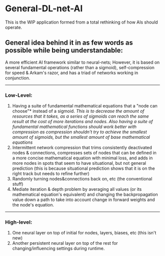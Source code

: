 # General-DL-net-AI
This is the WIP application formed from a total rethinking of how AIs should operate. 

## General idea behind it in as few words as possible while being understandable:
A more efficient AI framework similar to neural-nets; However, it is based on several fundamental operations (rather than a sigmoid), self-compression for speed & Arkam's razor, and has a triad of networks working in conjunction.

<hr>
<h3> Low-Level: </h3>

1. Having a suite of fundamental mathematical equations that a "node can choose"\* instead of a sigmoid. <i>This is to decrease the amount of resources that it takes, as a series of sigmoids can reach the same result at the cost of more iterations and nodes. Also having a suite of fundamental mathematical functions should work better with compression as compression shouldn't try to achieve the smallest amount of sigmoids, but the smallest amount of base mathematical equations</i>
2. Intermittent network compression that trims consistently deactivated nodes & connections, compresses sets of nodes that can be defined in a more concise mathematical equation with minimal loss, and adds in more nodes in spots that seem to have situational, but not general prediction (this is because situational prediction shows that it is on the right track but needs to refine further)
3. Randomly turning nodes&connections back on, etc (the conventional stuff)
4. Mediate iteration & depth problem by averaging all values (or its mathematical equation's equivalent) and changing the backpropagation value down a path to take into account change in forward weights and the node's equation. 

<hr>
<h3> High-level:</h3>

1. One neural layer on top of initial for nodes, layers, biases, etc (this isn't new)
2. Another persistent neural layer on top of the rest for changing/influencing settings during runtime.
